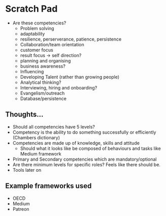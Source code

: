 # Scratch Pad

- Are these competencies?
    - Problem solving
    - adaptability
    - resilience, perserverance, patience, persistence
    - Collaboration/team orientation
    - customer focus
    - result focus -> self direction?
    - planning and organising
    - business awareness?
    - Influencing
    - Developing Talent (rather than growing people)
    - Analytical thinking?
    - Interviewing, hiring and onboarding?
    - Evangelism/outreach
    - Database/persistence

## Thoughts...
- Should all competencies have 5 levels? 
- Competency is the ability to do something successfully or efficiently (Chambers dictionary)
- Competencies are made up of knowledge, skills and attitude 
    - Should what it looks like be composed of behaviours and tasks like Medium framework
- Primary and Secondary competencies which are mandatory/optional
- Are there minimum levels for specific roles? Feels like there should be.
- Tools later on

## Example frameworks used
- OECD
- Medium
- Patreon

